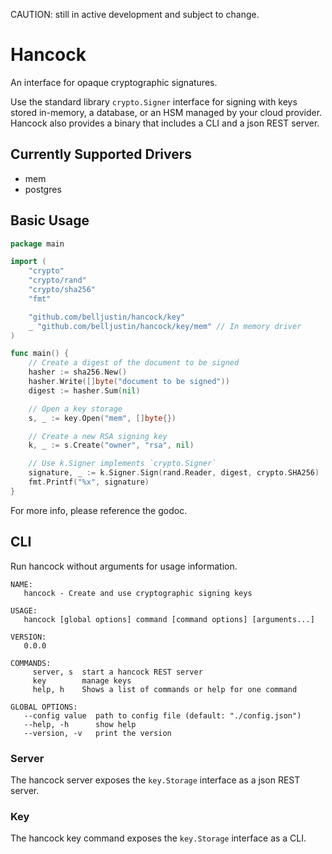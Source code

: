 CAUTION: still in active development and subject to change.

# Hancock

An interface for opaque cryptographic signatures.

Use the standard library `crypto.Signer` interface for signing with keys stored in-memory, a database, or an HSM managed by your cloud provider.
Hancock also provides a binary that includes a CLI and a json REST server.

## Currently Supported Drivers

- mem
- postgres

## Basic Usage

```go
package main

import (
	"crypto"
	"crypto/rand"
	"crypto/sha256"
	"fmt"

	"github.com/belljustin/hancock/key"
	_ "github.com/belljustin/hancock/key/mem" // In memory driver
)

func main() {
	// Create a digest of the document to be signed
	hasher := sha256.New()
	hasher.Write([]byte("document to be signed"))
	digest := hasher.Sum(nil)

	// Open a key storage
	s, _ := key.Open("mem", []byte{})

	// Create a new RSA signing key
	k, _ := s.Create("owner", "rsa", nil)

	// Use k.Signer implements `crypto.Signer`
	signature, _ := k.Signer.Sign(rand.Reader, digest, crypto.SHA256)
	fmt.Printf("%x", signature)
}
```

For more info, please reference the godoc.

## CLI

Run hancock without arguments for usage information.

```
NAME:
   hancock - Create and use cryptographic signing keys

USAGE:
   hancock [global options] command [command options] [arguments...]

VERSION:
   0.0.0

COMMANDS:
     server, s  start a hancock REST server
     key        manage keys
     help, h    Shows a list of commands or help for one command

GLOBAL OPTIONS:
   --config value  path to config file (default: "./config.json")
   --help, -h      show help
   --version, -v   print the version
```

### Server	

The hancock server exposes the `key.Storage` interface as a json REST server.

### Key

The hancock key command exposes the `key.Storage` interface as a CLI.

